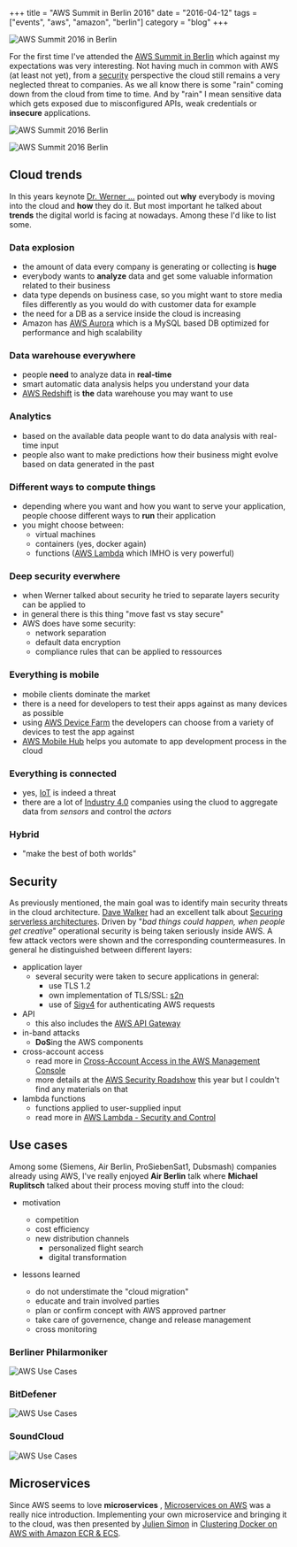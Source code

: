 +++
title = "AWS Summit in Berlin 2016"
date = "2016-04-12"
tags = ["events", "aws", "amazon", "berlin"]
category = "blog"
+++

![AWS Summit 2016 in Berlin](http://dl.dornea.nu/img/2016/670b3b02c8945633d069ba2ecd353870.jpg)

For the first time I've attended the [AWS Summit in Berlin](https://aws.amazon.com/de/campaigns/summit2016/) which against my expectations was very interesting. Not having much in common with 
AWS (at least not yet), from a [security](http://blog.dornea.nu/tag/security/) perspective the cloud still remains a very neglected threat to companies. As we all know there is some "rain"
coming down from the cloud  from time to time. And by "rain" I mean sensitive data which gets exposed due to misconfigured APIs, weak credentials or 
**insecure** applications.

![AWS Summit 2016 Berlin](http://dl.dornea.nu/img/2016/de3a6b18a864216637b801f9c11bd138.jpg)

![AWS Summit 2016 Berlin](http://dl.dornea.nu/img/2016/80864ceb309319c31cad519e8e52f8e0.jpg)

## Cloud trends 

In this years keynote [Dr. Werner ...](https://twitter.com/werner) pointed out **why** everybody is moving into the cloud and **how** they do it. But most important 
he talked about **trends** the digital world is facing at nowadays. Among these I'd like to list some.

### Data explosion
* the amount of data every company is generating or collecting is **huge**
* everybody wants to **analyze** data and get some valuable information related to their business
* data type depends on business case, so you might want to store media files differently as you would do with customer data for example
* the need for a DB as a service inside the cloud is increasing 
* Amazon has [AWS Aurora](https://aws.amazon.com/rds/aurora/details/) which is a MySQL based DB optimized for performance and high scalability

### Data warehouse everywhere
* people **need** to analyze data in **real-time** 
* smart automatic data analysis helps you understand your data
* [AWS Redshift](http://docs.aws.amazon.com/redshift/latest/mgmt/welcome.html) is **the** data warehouse you may want to use

### Analytics
* based on the available data people want to do data analysis with real-time input
* people also want to make predictions how their business might evolve based on data generated in the past

### Different ways to compute things
* depending where you want and how you want to serve your application, people choose different ways to **run** their application
* you might choose between:
    + virtual machines 
    + containers (yes, docker again)
    + functions ([AWS Lambda](https://aws.amazon.com/lambda/details/) which IMHO is very powerful)

### Deep security everwhere
* when Werner talked about security he tried to separate layers security can be applied to
* in general there is this thing "move fast vs stay secure"
* AWS does have some security:
    + network separation
    + default data encryption 
    + compliance rules that can be applied to ressources

### Everything is mobile
* mobile clients dominate the market
* there is a need for developers to test their apps against as many devices as possible
* using [AWS Device Farm](https://aws.amazon.com/device-farm/) the developers can choose from a variety of devices to test the app against
* [AWS Mobile Hub](https://aws.amazon.com/mobile/) helps you automate to app development process in the cloud

### Everything is connected
* yes, [IoT](https://en.wikipedia.org/wiki/Internet_of_Things) is indeed a threat
* there are a lot of [Industry 4.0](https://en.wikipedia.org/wiki/Industry_4.0) companies using the cluod to aggregate data from *sensors* and control the *actors*

### Hybrid
* "make the best of both worlds"


## Security

As previously mentioned, the main goal was to identify main security threats in the cloud architecture. [Dave Walker](https://www.linkedin.com/in/dave-walker-5b4194) had an excellent talk about [Securing serverless architectures](http://aws-de-media.s3.amazonaws.com/images/AWS_Summit_Berlin_2016/sessions/pushing_the_boundaries_1350_securing_serverless_architectures.pdf). Driven by "*bad things could happen, when people get creative*" operational security is being taken seriously inside AWS. A few attack vectors were shown and the corresponding countermeasures. In general he distinguished between different layers:

* application layer
    + several security were taken to secure applications in general:
        - use TLS 1.2
        - own implementation of TLS/SSL: [s2n](https://github.com/awslabs/s2n)
        - use of [Sigv4](http://docs.aws.amazon.com/general/latest/gr/signature-version-4.html) for authenticating AWS requests
* API
    + this also includes the [AWS API Gateway](https://aws.amazon.com/api-gateway/)
* in-band attacks
    + **DoS**ing the AWS components
* cross-account access
    + read more in [Cross-Account Access in the AWS Management Console](https://aws.amazon.com/blogs/aws/new-cross-account-access-in-the-aws-management-console/)
    + more details at the [AWS Security Roadshow](https://aws.amazon.com/events/security-week-2016/) this year but I couldn't find any materials on that
* lambda functions
    + functions applied to user-supplied input
    + read more in [AWS Lambda - Security and Control](https://aws.amazon.com/lambda/faqs/#security)

## Use cases

Among some (Siemens, Air Berlin, ProSiebenSat1, Dubsmash) companies already using AWS, I've really enjoyed **Air Berlin** talk where **Michael Ruplitsch** talked about their process moving stuff into the cloud:

* motivation
    + competition
    + cost efficiency
    + new distribution channels
        - personalized flight search
        - digital transformation


* lessons learned
    + do not understimate the "cloud migration"
    + educate and train involved parties
    + plan or confirm concept with AWS approved partner
    + take care of governence, change and release management
    + cross monitoring

### Berliner Philarmoniker

![AWS Use Cases](http://dl.dornea.nu/img/2016/6a1f993a91fc78d7ce549d1088099ddc.jpg)

### BitDefener

![AWS Use Cases](http://dl.dornea.nu/img/2016/8b55bd58d7fc270537f738ed335f9d79.jpg)

### SoundCloud

![AWS Use Cases](http://dl.dornea.nu/img/2016/8d8d673196bc5b15765f94e8799432b8.jpg)

## Microservices

Since AWS seems to love **microservices** , [Microservices on AWS](http://aws-de-media.s3.amazonaws.com/images/AWS_Summit_Berlin_2016/sessions/pushing_the_boundaries_1300_microservices_on_aws.pdf) was a really nice introduction. Implementing your own microservice and bringing it to the cloud, was then presented by [Julien Simon](https://twitter.com/julsimon) in [Clustering Docker on AWS with Amazon ECR & ECS](http://www.slideshare.net/JulienSIMON5/amazon-ecs-january-2016).  

